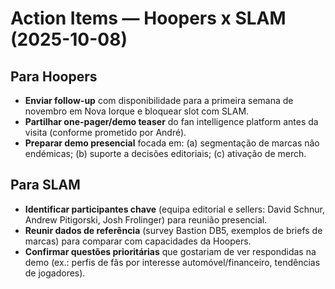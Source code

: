 # Action Items — Hoopers x SLAM (2025-10-08)

## Para Hoopers
- **Enviar follow-up** com disponibilidade para a primeira semana de novembro em Nova Iorque e bloquear slot com SLAM.
- **Partilhar one-pager/demo teaser** do fan intelligence platform antes da visita (conforme prometido por André).
- **Preparar demo presencial** focada em: (a) segmentação de marcas não endémicas; (b) suporte a decisões editoriais; (c) ativação de merch.

## Para SLAM
- **Identificar participantes chave** (equipa editorial e sellers: David Schnur, Andrew Pitigorski, Josh Frolinger) para reunião presencial.
- **Reunir dados de referência** (survey Bastion DB5, exemplos de briefs de marcas) para comparar com capacidades da Hoopers.
- **Confirmar questões prioritárias** que gostariam de ver respondidas na demo (ex.: perfis de fãs por interesse automóvel/financeiro, tendências de jogadores).
